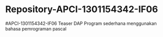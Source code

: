 # Repository-APCI-1301154342-IF06
#APCI-1301154342-IF06
            Teaser DAP
            Program sederhana menggunakan bahasa pemrograman pascal
